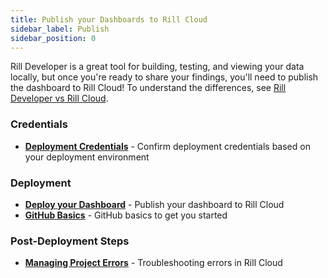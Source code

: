 ```yaml
---
title: Publish your Dashboards to Rill Cloud
sidebar_label: Publish
sidebar_position: 0
---
```


Rill Developer is a great tool for building, testing, and viewing your data locally, but once you're ready to share your findings, you'll need to publish the dashboard to Rill Cloud! To understand the differences, see [Rill Developer vs Rill Cloud](/get-started/concepts/cloud-vs-developer).

### Credentials
- [**Deployment Credentials**](/deploy/deploy-credentials) - Confirm deployment credentials based on your deployment environment

### Deployment
- [**Deploy your Dashboard**](/deploy/deploy-dashboard) - Publish your dashboard to Rill Cloud
- [**GitHub Basics**](/deploy/deploy-dashboard/github-101) - GitHub basics to get you started

### Post-Deployment Steps
- [**Managing Project Errors**](/deploy/project-errors) - Troubleshooting errors in Rill Cloud

